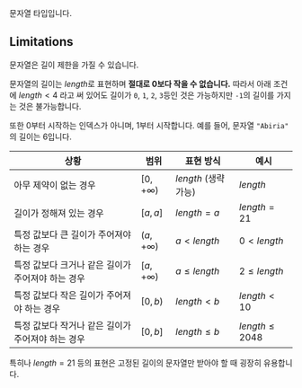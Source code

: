 문자열 타입입니다.

## Limitations

문자열은 길이 제한을 가질 수 있습니다.

문자열의 길이는 $length$로 표현하며 **절대로 0보다 작을 수 없습니다.**
따라서 아래 조건에 $length<4$ 라고 써 있어도 길이가 `0`, `1`, `2`, `3`등인 것은 가능하지만 `-1`의 길이를 가지는 것은 불가능합니다.

또한 0부터 시작하는 인덱스가 아니며, 1부터 시작합니다. 예를 들어, 문자열 `"Abiria"` 의 길이는 6입니다.

| 상황                                              | 범위                     | 표현 방식            | 예시              |
| ------------------------------------------------- | ------------------------ | -------------------- | ----------------- |
| 아무 제약이 없는 경우                             | $\left[0,+\infty\right)$ | $length$ (생략 가능) | $length$          |
| 길이가 정해져 있는 경우                           | $\left[a,a\right]$       | $length=a$           | $length=21$       |
| 특정 값보다 큰 길이가 주어져야 하는 경우          | $\left(a,+\infty\right)$ | $a<length$           | $0<length$        |
| 특정 값보다 크거나 같은 길이가 주어져야 하는 경우 | $\left[a,+\infty\right)$ | $a\leq length$       | $2\leq length$    |
| 특정 값보다 작은 길이가 주어져야 하는 경우        | $\left[0,b\right)$       | $length<b$           | $length<10$       |
| 특정 값보다 작거나 같은 길이가 주어져야 하는 경우 | $\left[0,b\right]$       | $length\leq b$       | $length\leq 2048$ |

특히나 $length=21$ 등의 표현은 고정된 길이의 문자열만 받아야 할 때 굉장히 유용합니다.

